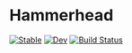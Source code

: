# Hammerhead

[![Stable](https://img.shields.io/badge/docs-stable-blue.svg)](https://stillyslalom.github.io/Hammerhead.jl/stable/)
[![Dev](https://img.shields.io/badge/docs-dev-blue.svg)](https://stillyslalom.github.io/Hammerhead.jl/dev/)
[![Build Status](https://github.com/stillyslalom/Hammerhead.jl/actions/workflows/CI.yml/badge.svg?branch=main)](https://github.com/stillyslalom/Hammerhead.jl/actions/workflows/CI.yml?query=branch%3Amain)
